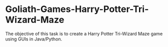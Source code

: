 # Goliath-Games-Harry-Potter-Tri-Wizard-Maze
The objective of this task is to create a Harry Potter Tri-Wizard Maze game using GUIs in Java/Python.
